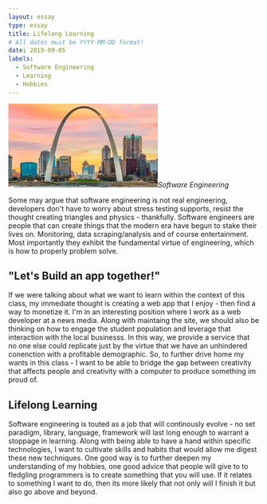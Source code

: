 ```yaml
---
layout: essay
type: essay
title: Lifelong Learning
# All dates must be YYYY-MM-DD format!
date: 2019-09-05
labels:
  - Software Engineering
  - Learning
  - Hobbies
---
```


<img class="ui tiny right spaced image" src="../images/arch.jpeg">*Software Engineering*

Some may argue that software engineering is not real engineering, developers don't have to worry about stress testing supports, resist the thought creating triangles and physics - thankfully. Software engineers are people that can create things that the modern era have begun to stake their lives on. Monitoring, data scraping/analysis and of course entertainment. Most importantly they exhibit the fundamental virtue of engineering, which is how to properly problem solve. 

## "Let's Build an app together!"

If we were talking about what we want to learn within the context of this class, my immediate thought is creating a web app that I enjoy - then find a way to monetize it. I'm in an interesting position where I work as a web developer at a news media. Along with maintaing the site, we should also be thinking on how to engage the student population and leverage that interaction with the local businesss. In this way, we provide a service that no one else could replicate just by the virtue that we have an unhindered conenction with a profitable demographic. So, to further drive home my wants in this class - I want to be able to bridge the gap between creativity that affects people and creativity with a computer to produce something im proud of. 

## Lifelong Learning

Software engineering is touted as a job that will continously evolve - no set paradigm, library, language, framework will last long enough to warrant a stoppage in learning. Along with being able to have a hand within specific technologies, I want to cultivate skills and habits that would allow me digest these new techniques. One good way is to further deepen my understanding of my hobbies, one good advice that people will give to to fledgling programmers is to create something that you will use. If it relates to something I want to do, then its more likely that not only will I finish it but also go above and beyond. 

